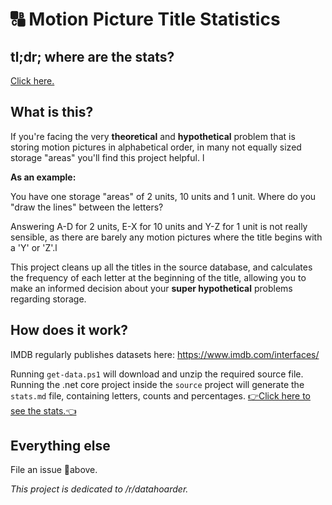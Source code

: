 # 🔠 Motion Picture Title Statistics

## tl;dr; where are the stats?

[Click here.](https://github.com/tomzorz/motionpicture-title-statistics/blob/master/stats.md)

## What is this?

If you're facing the very **theoretical** and **hypothetical** problem that is storing motion pictures in alphabetical order, in many not equally sized storage "areas" you'll find this project helpful. l

**As an example:**

You have one storage "areas" of 2 units, 10 units and 1 unit. Where do you "draw the lines" between the letters? 

Answering A-D for 2 units, E-X for 10 units and Y-Z for 1 unit is not really sensible, as there are barely any motion pictures where the title begins with a 'Y' or 'Z'.l

This project cleans up all the titles in the source database, and calculates the frequency of each letter at the beginning of the title, allowing you to make an informed decision about your **super hypothetical** problems regarding storage.

## How does it work?

IMDB regularly publishes datasets here: https://www.imdb.com/interfaces/

Running `get-data.ps1` will download and unzip the required source file. Running the .net core project inside the `source` project will generate the `stats.md` file, containing letters, counts and percentages. [👉Click here to see the stats.👈](https://github.com/tomzorz/motionpicture-title-statistics/blob/master/stats.md)

## Everything else

File an issue 🔼above.

_This project is dedicated to /r/datahoarder._